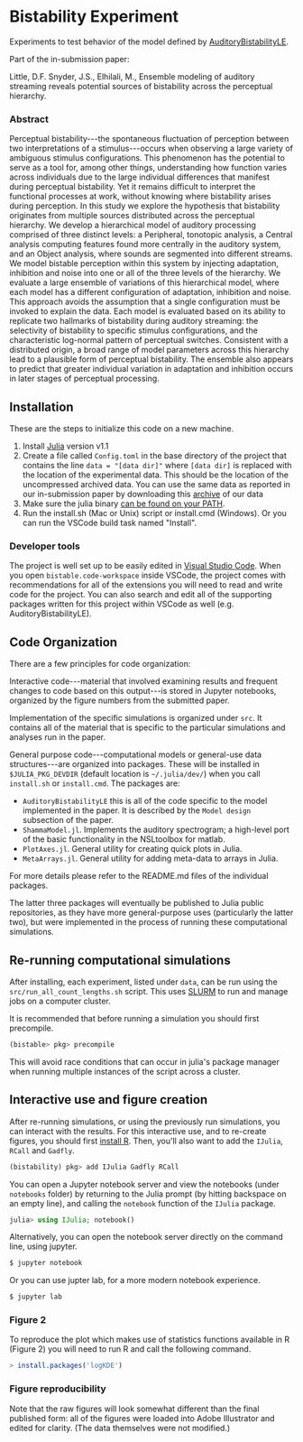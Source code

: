 # Bistability Experiment

Experiments to test behavior of the model defined by
[AuditoryBistabilityLE](https://github.com/haberdashPI/AuditoryBistabilityLE).

Part of the in-submission paper:

Little, D.F. Snyder, J.S., Elhilali, M., Ensemble modeling of auditory
streaming reveals potential sources of bistability across the perceptual
hierarchy.

### Abstract 

Perceptual bistability---the spontaneous fluctuation of perception between
two interpretations of a stimulus---occurs when observing a large variety of
ambiguous stimulus configurations. This phenomenon has the potential to serve
as a tool for, among other things, understanding how function varies across
individuals due to the large individual differences that manifest during
perceptual bistability. Yet it remains difficult to interpret the functional
processes at work, without knowing where bistability arises during
perception. In this study we explore the hypothesis that bistability
originates from multiple sources distributed across the perceptual hierarchy.
We develop a hierarchical model of auditory processing comprised of three
distinct levels: a Peripheral, tonotopic analysis, a Central analysis
computing features found more centrally in the auditory system, and an Object
analysis, where sounds are segmented into different streams. We model
bistable perception within this system by injecting adaptation, inhibition
and noise into one or all of the three levels of the hierarchy. We evaluate a
large ensemble of variations of this hierarchical model, where each model has
a different configuration of adaptation, inhibition and noise. This approach
avoids the assumption that a single configuration must be invoked to explain
the data. Each model is evaluated based on its ability to replicate two
hallmarks of bistability during auditory streaming: the selectivity of
bistability to specific stimulus configurations, and the characteristic
log-normal pattern of perceptual switches. Consistent with a distributed
origin, a broad range of model parameters across this hierarchy lead to a
plausible form of perceptual bistability. The ensemble also appears to
predict that greater individual variation in adaptation and inhibition occurs
in later stages of perceptual processing.

## Installation

These are the steps to initialize this code on a new machine.

1. Install [Julia](https://julialang.org/downloads/) version v1.1
2. Create a file called `Config.toml` in the base directory of the project that
contains the line `data = "[data dir]"` where `[data dir]` is replaced with the location
of the experimental data. This should be the location of the uncompressed archived data.
You can use the same data as reported in our in-submission paper by downloading
this [archive](TODO) of our data
3. Make sure the julia binary [can be found on your PATH](https://en.wikibooks.org/wiki/Introducing_Julia/Getting_started). 
4. Run the install.sh (Mac or Unix) script or install.cmd (Windows). Or you can
run the VSCode build task named "Install".

### Developer tools

The project is well set up to be easily edited in [Visual Studio
Code](https://code.visualstudio.com/). When you open
`bistable.code-workspace` inside VSCode, the project comes with
recommendations for all of the extensions you will need to read and write code
for the project. You can also search and edit all of the supporting packages
written for this project within VSCode as well (e.g. AuditoryBistabilityLE).

## Code Organization

There are a few principles for code organization:

Interactive code---material that involved examining results and frequent
changes to code based on this output---is stored in Jupyter notebooks,
organized by the figure numbers from the submitted paper.

Implementation of the specific simulations is organized under `src`. It contains
all of the material that is specific to the particular simulations and analyses
run in the paper.

General purpose code---computational models or general-use data
structures---are organized into packages. These will be installed in
`$JULIA_PKG_DEVDIR` (default location is `~/.julia/dev/`) when you call
`install.sh` or `install.cmd`. The packages are:

* `AuditoryBistabilityLE` this is all of the code specific to the model
implemented in the paper. It is described by the `Model design` subsection of
the paper.
* `ShammaModel.jl`. Implements the auditory spectrogram; a high-level port of
  the basic functionality in the NSLtoolbox for matlab.
* `PlotAxes.jl`. General utility for creating quick plots in Julia.
* `MetaArrays.jl`. General utility for adding meta-data to arrays in Julia.

For more details please refer to the README.md files of the individual packages.

The latter three packages will eventually be published to Julia public
repositories, as they have more general-purpose uses (particularly the latter
two), but were implemented in the process of running these computational
simulations.

## Re-running computational simulations

After installing, each experiment, listed under `data`, can be run using the
`src/run_all_count_lengths.sh` script. This uses
[SLURM](https://slurm.schedmd.com/documentation.html) to run and manage jobs
on a computer cluster.

It is recommended that before running a simulation you should first precompile.

```julia
(bistable> pkg> precompile
```

This will avoid race conditions that can occur in julia's package manager
when running multiple instances of the script across a cluster.

## Interactive use and figure creation

After re-running simulations, or using the previously run simulations, you
can interact with the results. For this interactive use, and to re-create
figures, you should first [install R](https://cloud.r-project.org/). Then,
you'll also want to add the `IJulia`, `RCall` and `Gadfly`.

```julia
(bistability) pkg> add IJulia Gadfly RCall
```
You can open a Jupyter notebook server and view the notebooks
(under `notebooks` folder) by returning to the Julia prompt (by hitting
backspace on an empty line), and calling the `notebook` function
of the `IJulia` package.

```julia
julia> using IJulia; notebook()
```

Alternatively, you can open the notebook server directly on the command line,
using jupyter.

```bash
$ jupyter notebook
```

Or you can use jupter lab, for a more modern notebook experience.

```bash
$ jupyter lab
```

### Figure 2
To reproduce the plot which makes use of statistics functions available in R
(Figure 2) you will need to run R and call the following command.
```R
> install.packages('logKDE')
```

### Figure reproducibility 

Note that the raw figures will look somewhat different than the final
published form: all of the figures were loaded into Adobe Illustrator and
edited for clarity. (The data themselves were not modified.)
